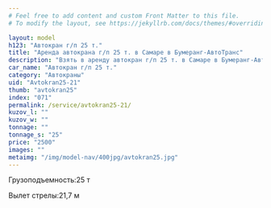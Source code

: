 ```yaml
---
# Feel free to add content and custom Front Matter to this file.
# To modify the layout, see https://jekyllrb.com/docs/themes/#overriding-theme-defaults

layout: model
h123: "Автокран г/п 25 т."
title: "Аренда автокрана г/п 25 т. в Самаре в Бумеранг-АвтоТранс"
description: "Взять в аренду автокран г/п 25 т. в Самаре в Бумеранг-АвтоТранс"
car_name: "Автокран г/п 25 т."
category: "Автокраны"
uid: "Avtokran25-21"
thumb: "avtokran25"
index: "071"
permalink: /service/avtokran25-21/
kuzov_l: ""
kuzov_w: ""
tonnage: ""
tonnage_s: "25"
price: "2500"
images: ""
metaimg: "/img/model-nav/400jpg/avtokran25.jpg"
---
```


<p><span>Грузоподъемность:</span><span>25 т</span></p>

<p><span>Вылет стрелы:</span><span>21,7 м</span></p>
